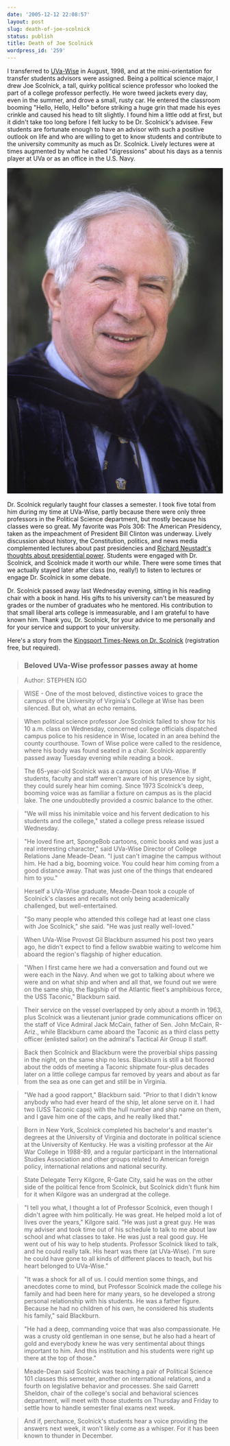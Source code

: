 ```yaml
---
date: '2005-12-12 22:08:57'
layout: post
slug: death-of-joe-scolnick
status: publish
title: Death of Joe Scolnick
wordpress_id: '259'
---
```


I transferred to [UVa-Wise](http://www.uvawise.edu) in August, 1998, and at the mini-orientation for transfer students advisors were assigned. Being a political science major, I drew Joe Scolnick, a tall, quirky political science professor who looked the part of a college professor perfectly. He wore tweed jackets every day, even in the summer, and drove a small, rusty car. He entered the classroom booming "Hello, Hello, Hello" before striking a huge grin that made his eyes crinkle and caused his head to tilt slightly. I found him a little odd at first, but it didn't take too long before I felt lucky to be Dr. Scolnick's advisee. Few students are fortunate enough to have an advisor with such a positive outlook on life and who are willing to get to know students and contribute to the university community as much as Dr. Scolnick. Lively lectures were at times augmented by what he called "digressions" about his days as a tennis player at UVa or as an office in the U.S. Navy.


![Dr. Joseph M. Scolnick, Jr.](/i/scolnick.jpg)


Dr. Scolnick regularly taught four classes a semester. I took five total from him during my time at UVa-Wise, partly because there were only three professors in the Political Science department, but mostly because his classes were so great. My favorite was Pols 306: The American Presidency, taken as the impeachment of President Bill Clinton was underway. Lively discussion about history, the Constitution, politics, and news media complemented lectures about past presidencies and [Richard Neustadt's thoughts about presidential power](http://en.wikipedia.org/wiki/Richard_Neustadt). Students were engaged with Dr. Scolnick, and Scolnick made it worth our while. There were some times that we actually stayed later after class (no, really!) to listen to lectures or engage Dr. Scolnick in some debate.




Dr. Scolnick passed away last Wednesday evening, sitting in his reading chair with a book in hand. His gifts to his university can't be measured by grades or the number of graduates who he mentored. His contribution to that small liberal arts college is immeasurable, and I am grateful to have known him. Thank you, Dr. Scolnick, for your advice to me personally and for your service and support to your university.




Here's a story from the [Kingsport Times-News on Dr. Scolnick](http://www.timesnews.net/archives/index3.php?id=9468332) (registration free, but required).




> 

> 
> ### Beloved UVa-Wise professor passes away at home
> 
> 

> 
> Author: STEPHEN IGO
> 
> 

> 
> WISE - One of the most beloved, distinctive voices to grace the campus of the University of Virginia's College at Wise has been silenced. But oh, what an echo remains.
> 
> 

> 
> When political science professor Joe Scolnick failed to show for his 10 a.m. class on Wednesday, concerned college officials dispatched campus police to his residence in Wise, located in an area behind the county courthouse. Town of Wise police were called to the residence, where his body was found seated in a chair. Scolnick apparently passed away Tuesday evening while reading a book.
> 
> 

> 
> The 65-year-old Scolnick was a campus icon at UVa-Wise. If students, faculty and staff weren't aware of his presence by sight, they could surely hear him coming. Since 1973 Scolnick's deep, booming voice was as familiar a fixture on campus as is the placid lake. The one undoubtedly provided a cosmic balance to the other.
> 
> 

> 
> "We will miss his inimitable voice and his fervent dedication to his students and the college," stated a college press release issued Wednesday.
> 
> 

> 
> "He loved fine art, SpongeBob cartoons, comic books and was just a real interesting character," said UVa-Wise Director of College Relations Jane Meade-Dean. "I just can't imagine the campus without him. He had a big, booming voice. You could hear him coming from a good distance away. That was just one of the things that endeared him to you."
> 
> 

> 
> Herself a UVa-Wise graduate, Meade-Dean took a couple of Scolnick's classes and recalls not only being academically challenged, but well-entertained.
> 
> 

> 
> "So many people who attended this college had at least one class with Joe Scolnick," she said. "He was just really well-loved."
> 
> 

> 
> When UVa-Wise Provost Gil Blackburn assumed his post two years ago, he didn't expect to find a fellow swabbie waiting to welcome him aboard the region's flagship of higher education.
> 
> 

> 
> "When I first came here we had a conversation and found out we were each in the Navy. And when we got to talking about where we were and on what ship and when and all that, we found out we were on the same ship, the flagship of the Atlantic fleet's amphibious force, the USS Taconic," Blackburn said.
> 
> 

> 
> Their service on the vessel overlapped by only about a month in 1963, plus Scolnick was a lieutenant junior grade communications officer on the staff of Vice Admiral Jack McCain, father of Sen. John McCain, R-Ariz., while Blackburn came aboard the Taconic as a third class petty officer (enlisted sailor) on the admiral's Tactical Air Group II staff.
> 
> 

> 
> Back then Scolnick and Blackburn were the proverbial ships passing in the night, on the same ship no less. Blackburn is still a bit floored about the odds of meeting a Taconic shipmate four-plus decades later on a little college campus far removed by years and about as far from the sea as one can get and still be in Virginia.
> 
> 

> 
> "We had a good rapport," Blackburn said. "Prior to that I didn't know anybody who had ever heard of the ship, let alone serve on it. I had two (USS Taconic caps) with the hull number and ship name on them, and I gave him one of the caps, and he really liked that."
> 
> 

> 
> Born in New York, Scolnick completed his bachelor's and master's degrees at the University of Virginia and doctorate in political science at the University of Kentucky. He was a visiting professor at the Air War College in 1988-89, and a regular participant in the International Studies Association and other groups related to American foreign policy, international relations and national security.
> 
> 

> 
> State Delegate Terry Kilgore, R-Gate City, said he was on the other side of the political fence from Scolnick, but Scolnick didn't flunk him for it when Kilgore was an undergrad at the college.
> 
> 

> 
> "I tell you what, I thought a lot of Professor Scolnick, even though I didn't agree with him politically. He was great. He helped mold a lot of lives over the years," Kilgore said. "He was just a great guy. He was my adviser and took time out of his schedule to talk to me about law school and what classes to take. He was just a real good guy. He went out of his way to help students. Professor Scolnick liked to talk, and he could really talk. His heart was there (at UVa-Wise). I'm sure he could have gone to all kinds of different places to teach, but his heart belonged to UVa-Wise."
> 
> 

> 
> "It was a shock for all of us. I could mention some things, and anecdotes come to mind, but Professor Scolnick made the college his family and had been here for many years, so he developed a strong personal relationship with his students. He was a father figure. Because he had no children of his own, he considered his students his family," said Blackburn.
> 
> 

> 
> "He had a deep, commanding voice that was also compassionate. He was a crusty old gentleman in one sense, but he also had a heart of gold and everybody knew he was very sentimental about things important to him. And this institution and his students were right up there at the top of those."
> 
> 

> 
> Meade-Dean said Scolnick was teaching a pair of Political Science 101 classes this semester, another on international relations, and a fourth on legislative behavior and processes. She said Garrett Sheldon, chair of the college's social and behavioral sciences department, will meet with those students on Thursday and Friday to settle how to handle semester final exams next week.
> 
> 

> 
> And if, perchance, Scolnick's students hear a voice providing the answers next week, it won't likely come as a whisper. For it has been known to thunder in December.
> 
> 


